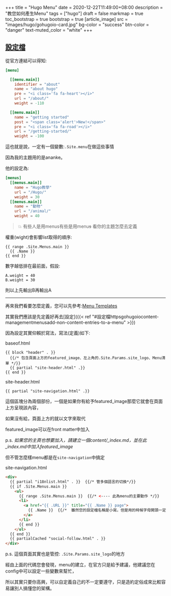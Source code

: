 +++
title = "Hugo Menu"
date = 2020-12-22T11:49:00+08:00
description = "教您如何產生Menu"
tags = ["hugo"]
draft = false
markmap = true
toc_bootstrap = true
bootstrap = true
[article_image]
    src = "images/hugo/gohugoio-card.jpg"
    bg-color = "success"
    btn-color = "danger"
    text-muted_color = "white"
+++

## [設定檔](https://gohugo.io/content-management/menus/#add-non-content-entries-to-a-menu)

從官方連結可以得知:

```toml
[menu]

  [[menu.main]]
    identifier = "about"
    name = "about hugo"
    pre = "<i class='fa fa-heart'></i>"
    url = "/about/"
    weight = -110

  [[menu.main]]
    name = "getting started"
    post = "<span class='alert'>New!</span>"
    pre = "<i class='fa fa-road'></i>"
    url = "/getting-started/"
    weight = -100
```

這也就是說，一定有一個變數:``.Site.menu``在做這些事情

因為我的主題用的是ananke。

他的設定為:

```toml
[menus]
  [[menus.main]]
    name = "Hugo教學"
    url = "/Hugo/"
    weight = 30
  [[menus.main]]
    name = "動物"
    url = "/animal/"
    weight = 40
```

> :collision: 有些人是用menus有些是用menu~~s~~ 看你的主題怎麼去定義

權重(wight)會影響list取得的順序:

    {{ range .Site.Menus.main }}
      {{ .Name }}
    {{ end }}

數字越低排在最前面，假設:

    A.weight = 40
    B.weight = 30

則以上先輸出B再輸出A

----

再來我們看要怎麼定義，您可以先參考:[Menu Templates](https://gohugo.io/templates/menu-templates/)

其實我們應該是先定義好再去[設定]({{< ref "#設定檔httpsgohugoiocontent-managementmenusadd-non-content-entries-to-a-menu" >}})

因為設定其實仰賴於寫法，寫法(定義)如下:

baseof.html

    {{ block "header" . }}
      {{/* 包含頁面上方的featured_image、左上角的.Site.Params.site_logo、Menu清單 */}}
      {{ partial "site-header.html" .}}
    {{ end }}

site-header.html

    {{ partial "site-navigation.html" .}}

這個區塊分為兩個部份，一個是如果你有給予featured_image那麼它就會在頁面上方呈現該內容，

如果沒有給，頁面上方的就以文字來取代

featured_image可以在front matter中加入

p.s. *如果您的主頁也想要加入，請建立一個content/_index.md，並在此_index.md中加入featured_image*

但不管怎麼樣menu都是在``site-navigation``中搞定


site-navigation.html

```html
<div>
  {{ partial "i18nlist.html" . }}  {{/* 管多個語言的切換*/}}
  {{ if .Site.Menus.main }}
    <ul>
      {{ range .Site.Menus.main }}  {{/* <---- 此為menu的主要動作 */}}
      <li>
        <a href="{{ .URL }}" title="{{ .Name }} page">
          {{ .Name }}  {{/*  雖然您的設定檔名稱是小寫，但是用的時候字母開頭一定是大寫 */}}
        </a>
      </li>
      {{ end }}
    </ul>
  {{ end }}
  {{ partialCached "social-follow.html" . }}
</div>
```

p.s. 這個頁面其實也是管控: ``.Site.Params.site_logo``的地方

經由上面的代碼您會發現，menu的建立，在官方只是給予建議，他建議您在config中可以設定一些變數來幫忙，

所以其實只要你高興，可以自定義自己的不一定要遵守，只是造約定俗成來比較容易讓別人搞懂您的架構。

